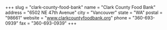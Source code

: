 +++
slug = "clark-county-food-bank"
name = "Clark County Food Bank"
address = "6502 NE 47th Avenue"
city = "Vancouver"
state = "WA"
postal = "98661"
website = "www.clarkcountyfoodbank.org"
phone = "360-693-0939"
fax = "360-693-0939"
+++
